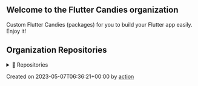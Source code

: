 ## Welcome to the Flutter Candies organization

Custom Flutter Candies (packages) for you to build your Flutter app easily. Enjoy it!

## Organization Repositories

<details><summary>📖 Repositories</summary>

| Name | Description | Stars | Latest Commit |
| ---- | --- | ----------- | ------------- |
| [wechat_flutter](https://github.com/fluttercandies/wechat_flutter) | wechat_flutter  Flutter版本微信，一个优秀的Flutter即时通讯IM开源库！ | 2261 | 2023-05-07T06:36:11Z |
| [NeteaseCloudMusic](https://github.com/fluttercandies/NeteaseCloudMusic) | Flutter - NeteaseCloudMusic  Flutter 版本的网易云音乐 | 1739 | 2023-05-04T07:18:13Z |
| [extended_image](https://github.com/fluttercandies/extended_image) | A powerful official extension library of image, which support placeholder(loading)/ failed state, cache network, zoom pan image, photo view, slide out page, editor(crop,rotate,flip), paint custom etc. | 1654 | 2023-05-06T02:29:03Z |
| [flutter_wechat_assets_picker](https://github.com/fluttercandies/flutter_wechat_assets_picker) | An image picker (also with videos and audios) for Flutter projects based on the WeChat's UI. | 1235 | 2023-05-05T17:23:59Z |
| [flutter_smart_dialog](https://github.com/fluttercandies/flutter_smart_dialog) | An elegant Flutter Dialog solution \| 一种更优雅的 Flutter Dialog 解决方案 | 813 | 2023-05-06T10:48:44Z |
| [flutter_candies](https://github.com/fluttercandies/flutter_candies) | custom flutter candies(widgets) for you to build flutter app easily, enjoy it   | 787 | 2023-03-27T11:26:56Z |
| [flutter_photo_manager](https://github.com/fluttercandies/flutter_photo_manager) | A Flutter plugin that provides images, videos, and audio abstraction management APIs without interface integration, available on Android, iOS, and macOS. | 559 | 2023-05-04T01:00:33Z |
| [flutter_image_compress](https://github.com/fluttercandies/flutter_image_compress) | flutter image compress | 531 | 2023-05-01T09:08:59Z |
| [extended_text](https://github.com/fluttercandies/extended_text) | A powerful extended official text for Flutter, which supports Speical Text(Image,@somebody), Custom Background, Custom overFlow, Text Selection. | 529 | 2023-05-06T03:48:05Z |
| [extended_nested_scroll_view](https://github.com/fluttercandies/extended_nested_scroll_view) | extended nested scroll view to fix following issues.  1.pinned sliver header issue  2.inner scrollables in tabview sync issue  3.pull to refresh is not work. 4.do without ScrollController in NestedScrollView's body | 494 | 2023-05-06T09:26:00Z |
| [flutter_custom_calendar](https://github.com/fluttercandies/flutter_custom_calendar) | Flutter的一个日历控件 | 491 | 2023-04-26T07:04:10Z |
| [extended_text_field](https://github.com/fluttercandies/extended_text_field) | extended official text field to quickly build special text like inline image, @somebody, custom background etc. | 449 | 2023-04-14T04:08:40Z |
| [like_button](https://github.com/fluttercandies/like_button) | Like Button is a flutter library that allows you to create a button with animation effects similar to Twitter's heart when you like something and animation effects to increase like count. | 379 | 2023-04-28T02:23:09Z |
| [JsonToDart](https://github.com/fluttercandies/JsonToDart) | The tool to convert json to dart code, support Windows，Mac，Web. | 333 | 2023-04-27T06:56:59Z |
| [flutter_image_editor](https://github.com/fluttercandies/flutter_image_editor) | Flutter plugin, support android/ios.Support crop, flip, rotate, color martix, mix image, add text. merge multi images. | 332 | 2023-05-02T19:11:04Z |
| [waterfall_flow](https://github.com/fluttercandies/waterfall_flow) | A Flutter grid view which supports waterfall flow layout. | 306 | 2023-05-05T02:52:30Z |
| [loading_more_list](https://github.com/fluttercandies/loading_more_list) | A loading more list which supports ListView,GridView,WaterfallFlow and Slivers. | 297 | 2023-04-27T02:31:20Z |
| [flutter_wechat_camera_picker](https://github.com/fluttercandies/flutter_wechat_camera_picker) | A camera picker (take photos and videos) for Flutter projects based on WeChat's UI. It's a standalone module of wechat_assets_picker yet it can be run separately. | 284 | 2023-05-05T03:21:20Z |
| [FlutterJsonBeanFactory](https://github.com/fluttercandies/FlutterJsonBeanFactory) | What I do is generate dart beans based on json, as well as generics parameters and json build instances | 212 | 2023-04-20T13:51:32Z |
| [extended_tabs](https://github.com/fluttercandies/extended_tabs) | A powerful official extension library of Tab/TabBar/TabView, which support to scroll ancestor or child Tabs when current is overscroll, and set scroll direction and cache extent. | 205 | 2023-05-05T02:43:48Z |
| [pull_to_refresh_notification](https://github.com/fluttercandies/pull_to_refresh_notification) | Flutter plugin for building pull to refresh effects with PullToRefreshNotification and PullToRefreshContainer quickly. | 167 | 2023-05-01T09:56:39Z |
| [flutter_interactional_widget](https://github.com/fluttercandies/flutter_interactional_widget) | <no description> | 152 | 2023-05-05T15:46:32Z |
| [flutter-interactive-chart](https://github.com/fluttercandies/flutter-interactive-chart) | A candlestick chart that supports pinch-to-zoom and panning. | 135 | 2023-05-05T17:45:35Z |
| [extended_image_library](https://github.com/fluttercandies/extended_image_library) |  package library for extended_image, extended_text and extended_text_field,provide common base class. | 126 | 2023-03-27T11:27:12Z |
| [extended_sliver](https://github.com/fluttercandies/extended_sliver) | A powerful extension library of Sliver, which include SliverToNestedScrollBoxAdapter， SliverPinnedPersistentHeader, SliverPinnedToBoxAdapter and ExtendedSliverAppbar. | 126 | 2023-05-02T10:13:40Z |
| [ff_annotation_route](https://github.com/fluttercandies/ff_annotation_route) | Provide route generator to create route map quickly by annotations. | 113 | 2023-04-27T02:51:13Z |
| [flutter_filereader](https://github.com/fluttercandies/flutter_filereader) | Flutter实现的本地文件(pdf word excel 等)查看插件,非在线预览 | 104 | 2023-03-28T12:43:52Z |
| [nav_router](https://github.com/fluttercandies/nav_router) | flutter The lightest, easiest and most convenient route management! | 104 | 2023-05-01T02:52:29Z |
| [w_popup_menu](https://github.com/fluttercandies/w_popup_menu) | w_popup_menu # A pop-up menu that mimics the iOS WeChat page | 88 | 2022-12-22T10:50:00Z |
| [flutter_drawing_board](https://github.com/fluttercandies/flutter_drawing_board) | A new Flutter package of drawing board | 80 | 2023-05-05T16:41:20Z |
| [left-scroll-actions](https://github.com/fluttercandies/left-scroll-actions) | Flutter的左滑删除组件 | 78 | 2023-04-20T04:56:30Z |
| [flutter_asset_generator](https://github.com/fluttercandies/flutter_asset_generator) | Generate an R file for mapping all assets. Supports preview of image. | 69 | 2023-04-13T16:41:27Z |
| [extended_text_library](https://github.com/fluttercandies/extended_text_library) | extended_text_library for extended_text and extended_text_field | 66 | 2023-04-26T16:29:30Z |
| [no-free-usage-action](https://github.com/fluttercandies/no-free-usage-action) | A NO-FREE-USAGE action for github. (Only worked with github action.) | 53 | 2023-03-23T16:17:50Z |
| [flutter_hsvcolor_picker](https://github.com/fluttercandies/flutter_hsvcolor_picker) | A HSV color picker for your flutter app. RGB HSV Wheel Hue Saturation Values. | 50 | 2023-03-31T09:37:38Z |
| [flex_grid](https://github.com/fluttercandies/flex_grid) | The FlexGrid control provides a powerful and quickly way to display data in a tabular format. It is including that frozened column/row,loading more, high performance and better experience in TabBarView/PageView. | 46 | 2023-04-28T02:27:48Z |
| [extended_list](https://github.com/fluttercandies/extended_list) | extended list(ListView/GridView) support track collect garbage of children/viewport indexes, build lastChild as special child in the case that it is loadmore/no more item and enable to layout close to trailing. | 44 | 2022-10-08T01:30:43Z |
| [stack_board](https://github.com/fluttercandies/stack_board) | 层叠控件摆放 | 44 | 2023-04-21T09:52:43Z |
| [ripple_backdrop_animate_route](https://github.com/fluttercandies/ripple_backdrop_animate_route) | A ripple animation with backdrop of route. | 42 | 2023-04-05T21:50:35Z |
| [flutter_juejin](https://github.com/fluttercandies/flutter_juejin) | https://juejin.cn in Flutter | 35 | 2023-04-20T11:18:55Z |
| [assets_generator](https://github.com/fluttercandies/assets_generator) | The flutter tool to generate assets‘s configs(yaml) and consts automatically for single project and multiple modules. | 34 | 2023-03-07T14:27:35Z |
| [flutter_record_mp3](https://github.com/fluttercandies/flutter_record_mp3) | flutter record mp3 using the native api | 33 | 2023-03-20T07:32:07Z |
| [fconsole](https://github.com/fluttercandies/fconsole) | 一个用于调试的面板 | 30 | 2023-02-22T03:04:11Z |
| [flutter_bdface_collect](https://github.com/fluttercandies/flutter_bdface_collect) | a baidu face offline collect plugin. Only Android and IOS platforms are supported.  百度人脸离线采集插件，只支持安卓和iOS。 | 27 | 2023-04-28T10:53:39Z |
| [flutter_draggable_container](https://github.com/fluttercandies/flutter_draggable_container) | A Draggable Widget Container | 25 | 2022-10-22T16:38:10Z |
| [flutter_switch_clipper](https://github.com/fluttercandies/flutter_switch_clipper) | A Flutter package that two widgets switch with clipper. | 23 | 2023-01-03T07:16:06Z |
| [http_client_helper](https://github.com/fluttercandies/http_client_helper) | A Flutter plugin for http request with cancel and retry fuctions. | 22 | 2023-04-18T03:00:48Z |
| [dash_painter](https://github.com/fluttercandies/dash_painter) | a package for flutter canvas paint dash line path easily. | 22 | 2022-10-09T02:03:17Z |
| [flutter_qweather](https://github.com/fluttercandies/flutter_qweather) | 和风天气  Flutter 插件 | 21 | 2023-05-05T16:41:54Z |
| [flutter_ali_auth](https://github.com/fluttercandies/flutter_ali_auth) | Flutter Ali Auth Plugin 阿里云一键登录Flutter插件 | 20 | 2023-04-19T06:52:58Z |
| [baidupan](https://github.com/fluttercandies/baidupan) | Baidu net disk api for dart, 百度网盘的 dart 库 | 19 | 2023-04-24T07:54:01Z |
| [flutter_live_activities](https://github.com/fluttercandies/flutter_live_activities) | Flutter Live Activities Plugin | 19 | 2023-01-15T13:24:41Z |
| [extra_hittest_area](https://github.com/fluttercandies/extra_hittest_area) | Manually add the extra hitTest area of a widget without changing its size or layout. | 17 | 2023-03-08T11:35:38Z |
| [flutter_mlkit_scan_plugin](https://github.com/fluttercandies/flutter_mlkit_scan_plugin) | <no description> | 15 | 2023-03-12T09:04:47Z |
| [flutter_slider_view](https://github.com/fluttercandies/flutter_slider_view) | A slider view widget that supports custom type models and various configs. | 15 | 2022-08-17T12:45:56Z |
| [flutter_learning_tests](https://github.com/fluttercandies/flutter_learning_tests) | 学习 Flutter 路上的点滴及小测~ | 14 | 2022-01-06T12:35:02Z |
| [ios_willpop_transition_theme](https://github.com/fluttercandies/ios_willpop_transition_theme) | A Flutter package to solve the conflict between ios sliding back and Willpop | 12 | 2023-04-25T05:20:31Z |
| [extended_list_library](https://github.com/fluttercandies/extended_list_library) | package library for extended_list and waterfall_flow, it provides core classes. | 11 | 2022-05-26T02:54:08Z |
| [candies_analyzer_plugin](https://github.com/fluttercandies/candies_analyzer_plugin) | The plugin to help create custom analyzer plugin quickly and provide some useful lints and get suggestion and auto import for extension member. | 11 | 2023-02-20T06:47:04Z |
| [flutter_candies_gallery](https://github.com/fluttercandies/flutter_candies_gallery) | flutter_candies | 10 | 2023-05-06T00:49:19Z |
| [flutter_float_window](https://github.com/fluttercandies/flutter_float_window) | flutter_float_window是一个悬浮窗插件，具备悬浮窗权限申请等功能 | 10 | 2022-03-23T06:42:02Z |
| [saver_gallery](https://github.com/fluttercandies/saver_gallery) | <no description> | 9 | 2023-03-30T09:55:39Z |
| [adaptation](https://github.com/fluttercandies/adaptation) | Screen for adaptation. | 8 | 2022-10-18T08:11:53Z |
| [w_reorder_list](https://github.com/fluttercandies/w_reorder_list) | <no description> | 7 | 2020-10-16T08:25:13Z |
| [properties](https://github.com/fluttercandies/properties) | Load properties format in dart or flutter | 7 | 2023-02-12T03:27:23Z |
| [scan_barcode](https://github.com/fluttercandies/scan_barcode) | Barcode/QRCode scan, base of google mikit. | 7 | 2023-04-18T14:16:27Z |
| [JsonToDartWeb](https://github.com/fluttercandies/JsonToDartWeb) | JsonToDart Web 带字体文件 | 6 | 2021-01-05T03:36:26Z |
| [loading_more_list_library](https://github.com/fluttercandies/loading_more_list_library) | dart package library for LoadingMoreList, it provides core classes. | 6 | 2022-11-02T14:50:33Z |
| [flutter_candies_demo_library](https://github.com/fluttercandies/flutter_candies_demo_library) |  package library for demo of flutter candies, it provides core classes. | 6 | 2021-04-19T15:49:10Z |
| [coordtransform](https://github.com/fluttercandies/coordtransform) | A coord transform tool. 提供百度坐标系(BD-09)、火星坐标系(国测局坐标系、GCJ02)、WGS84坐标系的相互转换。 | 6 | 2022-07-22T00:41:39Z |
| [ff_native_screenshot](https://github.com/fluttercandies/ff_native_screenshot) | A Flutter plugin to take or listen screenshot(support Platform Views) for Android and iOS with native code. | 5 | 2023-04-20T09:22:33Z |
| [CandiesBot](https://github.com/fluttercandies/CandiesBot) | <no description> | 4 | 2022-07-07T08:39:39Z |
| [ff_annotation_route_library](https://github.com/fluttercandies/ff_annotation_route_library) | The library for ff_annotation_route | 4 | 2022-07-20T11:30:17Z |
| [flutter_challenges](https://github.com/fluttercandies/flutter_challenges) | Just do the first one, don't do second who. | 4 | 2021-11-12T08:32:04Z |
| [douget](https://github.com/fluttercandies/douget) | <no description> | 4 | 2023-01-03T23:44:14Z |
| [sync_scroll_library](https://github.com/fluttercandies/sync_scroll_library) | The library for extended_tabs and flex_grid | 4 | 2022-08-10T07:53:17Z |
| [simple_provider](https://github.com/fluttercandies/simple_provider) | flutter simple provider | 3 | 2020-05-06T07:21:02Z |
| [flutter_candies_package_tools](https://github.com/fluttercandies/flutter_candies_package_tools) | tool to create package and demo | 3 | 2020-09-04T08:13:33Z |
| [ff_annotation_route_core](https://github.com/fluttercandies/ff_annotation_route_core) | The core library for ff_annotation_route | 3 | 2022-08-09T10:14:42Z |
| [dext](https://github.com/fluttercandies/dext) | Some extension for dart | 3 | 2023-03-29T13:16:20Z |
| [json_dart](https://github.com/fluttercandies/json_dart) | A template-supported tool for converting JSON to Dart code. | 3 | 2023-05-06T09:25:01Z |
| [blue_flutter](https://github.com/fluttercandies/blue_flutter) | blue_flutter是flutter的蓝牙通讯插件 | 2 | 2021-02-22T01:22:32Z |
| [flutter_bindings_compatible](https://github.com/fluttercandies/flutter_bindings_compatible) | Provides compatible bindings instance across different Flutter version. | 1 | 2022-05-16T01:14:38Z |
| [flutter_candies_jpush](https://github.com/fluttercandies/flutter_candies_jpush) | 极光Flutter推送插件 | 1 | 2022-06-13T02:40:48Z |
| [flutter_clean](https://github.com/fluttercandies/flutter_clean) | help clean all of Flutter and Dart projects | 1 | 2022-05-30T03:19:53Z |
| [env2dart](https://github.com/fluttercandies/env2dart) | A simple way to generate  code from a  file. | 1 | 2023-03-22T05:54:17Z |
| [upgrade_tool](https://github.com/fluttercandies/upgrade_tool) | Resolve warnings caused by xxxbinding. Instance in Flutter 3.0 | 0 | 2022-06-03T04:09:31Z |


</details>

Created on 2023-05-07T06:36:21+00:00 by [action](https://github.com/CaiJingLong/action-org-repo-list.git)

